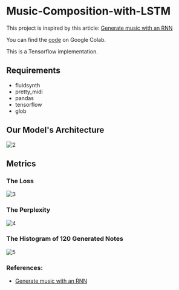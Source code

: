 # Music-Composition-with-LSTM
This project is inspired by this article: [Generate music with an RNN](https://www.tensorflow.org/tutorials/audio/music_generation)

You can find the [code](https://colab.research.google.com/drive/1Cg4hS01TPFtRbYKLJ26gioNBUU5rZQYA?usp=sharing) on Google Colab.

This is a Tensorflow implementation.

## Requirements
- fluidsynth
- pretty_midi
- pandas
- tensorflow
- glob

## Our Model's Architecture

![2](https://user-images.githubusercontent.com/29801160/146526262-8a728891-cfbe-4095-bf50-9b9afe21954e.jpg)

## Metrics

### The Loss

![3](https://user-images.githubusercontent.com/29801160/146526364-065f27da-48ad-4952-bdbb-6aed3fafd0cc.jpg)

### The Perplexity

![4](https://user-images.githubusercontent.com/29801160/146526397-03c4cf44-d1b7-49e8-9b0f-585d5fc31648.jpg)

### The Histogram of 120 Generated Notes

![5](https://user-images.githubusercontent.com/29801160/146526602-d7ce425f-04c4-496a-89e0-8f0beae3acd2.jpg)

### References:
- [Generate music with an RNN](https://www.tensorflow.org/tutorials/audio/music_generation)

